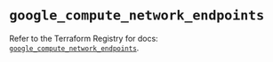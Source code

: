 # `google_compute_network_endpoints`

Refer to the Terraform Registry for docs: [`google_compute_network_endpoints`](https://registry.terraform.io/providers/hashicorp/google/6.19.0/docs/resources/compute_network_endpoints).
